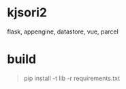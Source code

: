 # kjsori2
flask, appengine, datastore, vue, parcel

build
=
>pip install -t lib -r requirements.txt
